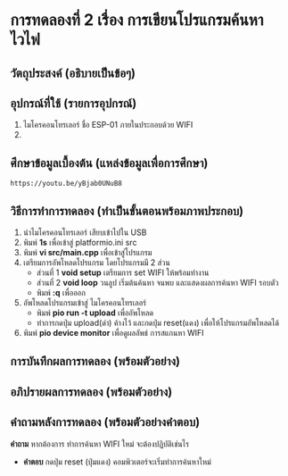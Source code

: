 #  การทดลองที่ 2 เรื่อง การเขียนโปรแกรมค้นหาไวไฟ

##  วัตถุประสงค์ (อธิบายเป็นข้อๆ)

##  อุปกรณ์ที่ใช้ (รายการอุปกรณ์)
   1. ไมโครคอนโทรเลอร์ ชื่อ ESP-01 ภายในประกอบด้วย WIFI 
   2.  
##  ศึกษาข้อมูลเบื้องต้น (แหล่งข้อมูลเพื่อการศึกษา)
    https://youtu.be/yBjab0UNuB8

##  วิธีการทำการทดลอง (ทำเป็นขั้นตอนพร้อมภาพประกอบ)
   1. นำไมโครคอนโทรเลอร์ เสียบเข้าไปใน USB 
   2. พิมพ์ **1s** เพื่อเข้าสู่ platformio.ini src
   3. พิมพ์ **vi src/main.cpp** เพื่อเข้าสู่โปรแกรม
   4. เตรียมการอัพโหลดโปรแกรม โดยโปรแกรมมี 2 ส่วน 
        - ส่วนที่ 1 **void setup**  เตรียมการ set WIFI ให้พร้อมทำงาน
        - ส่วนที่ 2 **void loop**   วนลูป เริ่มต้นค้นหา จนพบ และแสดงผลการค้นหา WIFI รอบตัว
        - พิมพ์ **:q** เพื่อออก
   5. อัพโหลดโปรแกรมเข้าสู่ ไมโครคอนโทรเลอร์
        - พิมพ์ **pio run -t upload** เพื่ออัพโหลด
        - ทำการกดปุ่ม upload(ดำ) ค้างไว้ และกดปุ่ม reset(แดง) เพื่อให้โปรแกรมอัพโหลดได้ 
  6. พิมพ์ **pio device monitor** เพื่อดูผลลัพธ์ การสแกนหา WIFI 
##  การบันทึกผลการทดลอง (พร้อมตัวอย่าง)

##  อภิปรายผลการทดลอง (พร้อมตัวอย่าง)

##  คำถามหลังการทดลอง (พร้อมตัวอย่างคำตอบ)
**คำถาม**   หากต้องการ ทำการค้นหา WIFI ใหม่ จะต้องปฏิบัติเช่นไร
*  **คำตอบ**   กดปุ่ม reset (ปุ่มแดง) คอมพิวเตอร์จะเริ่มทำการค้นหาใหม่
